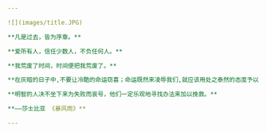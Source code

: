 ```yaml
---

![](images/title.JPG)

**凡是过去，皆为序章。**

**爱所有人，信任少数人，不负任何人。**

**我荒废了时间，时间便把我荒废了。**

**在灰暗的日子中,不要让冷酷的命运窃喜；命运既然来凌辱我们,就应该用处之泰然的态度予以报复。**

**明智的人决不坐下来为失败而哀号，他们一定乐观地寻找办法来加以挽救。**

**——莎士比亚 《暴风雨》**

---
```


<!--
**ZYBO-o/ZYBO-o** is a ✨ _special_ ✨ repository because its `README.md` (this file) appears on your GitHub profile.

Here are some ideas to get you started:

- 🔭 I’m currently working on ...
- 🌱 I’m currently learning ...
- 👯 I’m looking to collaborate on ...
- 🤔 I’m looking for help with ...
- 💬 Ask me about ...
- 📫 How to reach me: ...
- 😄 Pronouns: ...
- ⚡ Fun fact: ...
-->

